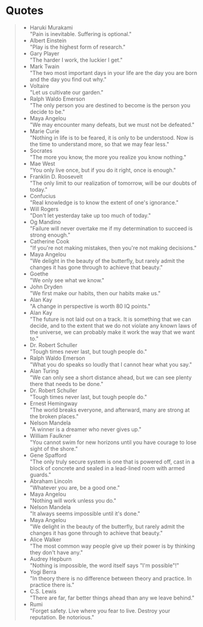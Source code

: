 # Quotes  
> - Haruki Murakami  
>"Pain is inevitable. Suffering is optional."  
> - Albert Einstein  
>"Play is the highest form of research."  
> - Gary Player  
> "The harder I work, the luckier I get."  
> - Mark Twain  
>"The two most important days in your life are the day you are born and the day you find out why."  
> - Voltaire  
>"Let us cultivate our garden."  
> - Ralph Waldo Emerson  
>"The only person you are destined to become is the person you decide to be."  
> - Maya Angelou  
>"We may encounter many defeats, but we must not be defeated."  
> - Marie Curie  
>"Nothing in life is to be feared, it is only to be understood. Now is the time to understand more, so that we may fear less."  
> - Socrates  
>"The more you know, the more you realize you know nothing."  
> - Mae West  
>"You only live once, but if you do it right, once is enough."  
> - Franklin D. Roosevelt  
>"The only limit to our realization of tomorrow, will be our doubts of today."  
> - Confucius  
>"Real knowledge is to know the extent of one's ignorance."  
> - Will Rogers  
>"Don't let yesterday take up too much of today."  
> - Og Mandino  
>"Failure will never overtake me if my determination to succeed is strong enough."  
> - Catherine Cook  
>"If you're not making mistakes, then you're not making decisions."  
> - Maya Angelou  
>"We delight in the beauty of the butterfly, but rarely admit the changes it has gone through to achieve that beauty."  
> - Goethe  
>"We only see what we know."  
> - John Dryden  
>"We first make our habits, then our habits make us."  
> - Alan Kay  
>"A change in perspective is worth 80 IQ points."  
> - Alan Kay  
>"The future is not laid out on a track. It is something that we can decide, and to the extent that we do not violate any known laws of the universe, we can probably make it work the way that we want to."  
> - Dr. Robert Schuller  
>"Tough times never last, but tough people do."  
> - Ralph Waldo Emerson  
>"What you do speaks so loudly that I cannot hear what you say."  
> - Alan Turing  
>"We can only see a short distance ahead, but we can see plenty there that needs to be done."  
> - Dr. Robert Schuller  
>"Tough times never last, but tough people do."  
> - Ernest Hemingway  
>"The world breaks everyone, and afterward, many are strong at the broken places."  
> - Nelson Mandela  
>"A winner is a dreamer who never gives up."  
> - William Faulkner  
>"You cannot swim for new horizons until you have courage to lose sight of the shore."  
> - Gene Spafford  
>"The only truly secure system is one that is powered off, cast in a block of concrete and sealed in a lead-lined room with armed guards."  
> - Abraham Lincoln  
>"Whatever you are, be a good one."
> - Maya Angelou  
>"Nothing will work unless you do."  
> - Nelson Mandela  
>"It always seems impossible until it's done."  
> - Maya Angelou  
>"We delight in the beauty of the butterfly, but rarely admit the changes it has gone through to achieve that beauty."  
> - Alice Walker  
>"The most common way people give up their power is by thinking they don't have any."  
> - Audrey Hepburn  
>"Nothing is impossible, the word itself says "I'm possible"!"  
> - Yogi Berra  
>"In theory there is no difference between theory and practice. In practice there is."  
> - C.S. Lewis  
>"There are far, far better things ahead than any we leave behind."  
> - Rumi  
>"Forget safety. Live where you fear to live. Destroy your reputation. Be notorious."
